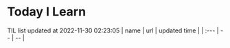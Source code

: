 # Today I Learn 
TIL list updated at 2022-11-30 02:23:05
| name | url | updated time |
| :--- | -- | -- |
